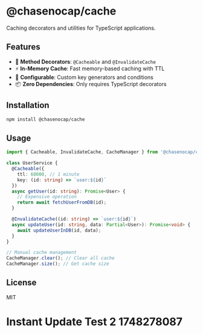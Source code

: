 # @chasenocap/cache

Caching decorators and utilities for TypeScript applications.

## Features

- 🎯 **Method Decorators**: `@Cacheable` and `@InvalidateCache` 
- ⚡ **In-Memory Cache**: Fast memory-based caching with TTL
- 🔧 **Configurable**: Custom key generators and conditions
- 📦 **Zero Dependencies**: Only requires TypeScript decorators

## Installation

```bash
npm install @chasenocap/cache
```

## Usage

```typescript
import { Cacheable, InvalidateCache, CacheManager } from '@chasenocap/cache';

class UserService {
  @Cacheable({ 
    ttl: 60000, // 1 minute
    key: (id: string) => `user:${id}` 
  })
  async getUser(id: string): Promise<User> {
    // Expensive operation
    return await fetchUserFromDB(id);
  }

  @InvalidateCache((id: string) => `user:${id}`)
  async updateUser(id: string, data: Partial<User>): Promise<void> {
    await updateUserInDB(id, data);
  }
}

// Manual cache management
CacheManager.clear(); // Clear all cache
CacheManager.size(); // Get cache size
```

## License

MIT
# Instant Update Test 2 1748278087
